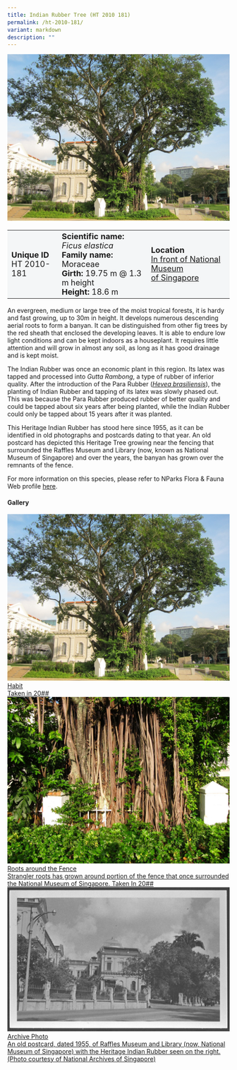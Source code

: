 ```yaml
---
title: Indian Rubber Tree (HT 2010 181)
permalink: /ht-2010-181/
variant: markdown
description: ""
---
```

<div class="isomer-image-wrapper">
<img src="/images/Heritage_trees_photos/ficela_ht2010-181_habit.jpg">
</div><table style="minWidth: 100px; font-size: 18px; background: #F4F6F7">
<tbody><tr>
<td rowspan="1" colspan="1">
<strong>Unique ID</strong>
<br>HT 2010-181
</td>
<td rowspan="1" colspan="1">
	<strong>Scientific name:</strong> <em>Ficus elastica</em>
<br><strong>Family name: </strong>Moraceae
<br><strong>Girth: </strong>19.75 m @ 1.3 m height
<br><strong>Height: </strong>18.6 m
</td>
<td rowspan="1" colspan="1">
<strong>Location</strong><a href="https://www.onemap.gov.sg/?lat=1.2964300000006002&amp;lng=103.8491400000008">
 <br>In front of National Museum<br>of Singapore</a>
</td>
</tr>
</tbody>
</table>
<p>An evergreen, medium or large tree of the moist tropical forests, it is hardy and fast growing, up to 30m in height. It develops numerous descending aerial roots to form a banyan. It can be distinguished from other fig trees by the red sheath that enclosed the developing leaves. It is able to endure low light conditions and can be kept indoors as a houseplant. It requires little attention and will grow in almost any soil, as long as it has good drainage and is kept moist.</p>
  
<p>The Indian Rubber was once an economic plant in this region. Its latex was tapped and processed into <em>Gutta Rambong</em>, a type of rubber of inferior quality. After the introduction of the Para Rubber (<a href="https://www.nparks.gov.sg/florafaunaweb/flora/2/9/2953"><em>Hevea brasiliensis</em></a>), the planting of Indian Rubber and tapping of its latex was slowly phased out. This was because the Para Rubber produced rubber of better quality and could be tapped about six years after being planted, while the Indian Rubber could only be tapped about 15 years after it was planted.</p>

<p>This Heritage Indian Rubber has stood here since 1955, as it can be identified in old photographs and postcards dating to that year. An old postcard has depicted this Heritage Tree growing near the fencing that surrounded the Raffles Museum and Library (now, known as National Museum of Singapore) and over the years, the banyan has grown over the remnants of the fence.</p><p>

</p><p>For more information on this species, please refer to NParks Flora &amp; Fauna Web profile <a href="https://www.nparks.gov.sg/florafaunaweb/flora/2/9/2906">here</a>.</p>

<h4><b>Gallery</b></h4>
<div class="isomer-card-grid">
<a href="/images/Heritage_trees_photos/ficela_ht2010-181_habit.jpg" class="isomer-card">
<div class="isomer-card-image">
<div class="isomer-image-wrapper"><img src="/images/Heritage_trees_photos/ficela_ht2010-181_habit.jpg"></div></div>
<div class="isomer-card-body"><div class="isomer-card-title">Habit</div><div class="isomer-card-description">Taken in 20##</div></div></a>
	
<a href="/images/Heritage_trees_photos/ficela_ht2010-181_fence.jpg" class="isomer-card">
<div class="isomer-card-image">
<div class="isomer-image-wrapper"><img src="/images/Heritage_trees_photos/ficela_ht2010-181_fence.jpg"></div></div>
<div class="isomer-card-body"><div class="isomer-card-title">Roots around the Fence</div><div class="isomer-card-description">Strangler roots has grown around portion of the fence that once surrounded the National Museum of Singapore. Taken In 20##</div></div></a>

<a href="" class="isomer-card">
<div class="isomer-card-image">
<div class="isomer-image-wrapper"><img src="/images/Heritage_trees_photos/ficela_ht2010-181_archive.jpg"></div></div>
<div class="isomer-card-body"><div class="isomer-card-title">Archive Photo</div><div class="isomer-card-description">An old postcard, dated 1955, of Raffles Museum and Library (now, National Museum of Singapore) with the Heritage Indian Rubber seen on the right. (Photo courtesy of National Archives of Singapore)</div></div></a></div>